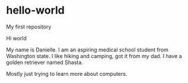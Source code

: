 # hello-world
My first repository

Hi world

My name is Danielle. I am an aspiring medical school student from Washington state.
I like hiking and camping, got it from my dad.
I have a golden retriever named Shasta.

Mostly just trying to learn more about computers.
